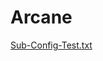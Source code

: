 # Arcane
[Sub-Config-Test.txt](https://github.com/Arcanum-Codice/Arcane/files/11916607/Sub-Config-Test.txt)
